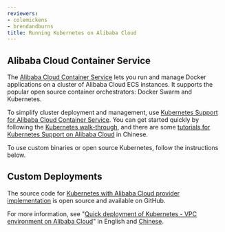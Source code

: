 ```yaml
---
reviewers:
- colemickens
- brendandburns
title: Running Kubernetes on Alibaba Cloud
---
```


## Alibaba Cloud Container Service

The [Alibaba Cloud Container Service](https://www.alibabacloud.com/product/container-service) lets you run and manage Docker applications on a cluster of Alibaba Cloud ECS instances. It supports the popular open source container orchestrators: Docker Swarm and Kubernetes.

To simplify cluster deployment and management, use [Kubernetes Support for Alibaba Cloud Container Service](https://www.alibabacloud.com/product/kubernetes). You can get started quickly by following the [Kubernetes walk-through](https://www.alibabacloud.com/help/doc-detail/86737.htm), and there are some [tutorials for Kubernetes Support on Alibaba Cloud](https://yq.aliyun.com/teams/11/type_blog-cid_200-page_1) in Chinese.

To use custom binaries or open source Kubernetes, follow the instructions below.

## Custom Deployments

The source code for [Kubernetes with Alibaba Cloud provider implementation](https://github.com/AliyunContainerService/kubernetes) is open source and available on GitHub.

For more information, see "[Quick deployment of Kubernetes - VPC environment on Alibaba Cloud](https://www.alibabacloud.com/forum/read-830)" in English and [Chinese](https://yq.aliyun.com/articles/66474).

